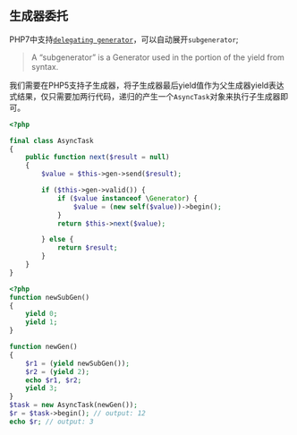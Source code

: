## 生成器委托

PHP7中支持[`delegating generator`](https://wiki.php.net/rfc/generator-delegation)，可以自动展开`subgenerator`;

> A “subgenerator” is a Generator used in the <expr> portion of the yield from <expr> syntax.

我们需要在PHP5支持子生成器，将子生成器最后yield值作为父生成器yield表达式结果，仅只需要加两行代码，递归的产生一个`AsyncTask`对象来执行子生成器即可。

```php
<?php

final class AsyncTask
{
    public function next($result = null)
    {
        $value = $this->gen->send($result);

        if ($this->gen->valid()) {
            if ($value instanceof \Generator) {
                $value = (new self($value))->begin();
            }
            return $this->next($value);

        } else {
            return $result;
        }
    }
}
```

```php
<?php
function newSubGen()
{
    yield 0;
    yield 1;
}

function newGen()
{
    $r1 = (yield newSubGen());
    $r2 = (yield 2);
    echo $r1, $r2;
    yield 3;
}
$task = new AsyncTask(newGen());
$r = $task->begin(); // output: 12
echo $r; // output: 3

```
